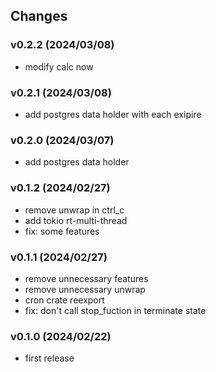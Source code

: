## Changes

### v0.2.2 (2024/03/08)
* modify calc now

### v0.2.1 (2024/03/08)
* add postgres data holder with each exipire

### v0.2.0 (2024/03/07)
* add postgres data holder

### v0.1.2 (2024/02/27)
* remove unwrap in ctrl_c
* add tokio rt-multi-thread
* fix: some features

### v0.1.1 (2024/02/27)
* remove unnecessary features
* remove unnecessary unwrap
* cron crate reexport
* fix: don't call stop_fuction in terminate state

### v0.1.0 (2024/02/22)
* first release
